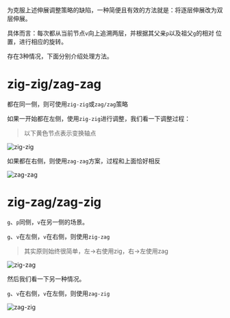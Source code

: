 
为克服上述伸展调整策略的缺陷，一种简便且有效的方法就是：将逐层伸展改为双层伸展。

具体而言：每次都从当前节点`v`向上追溯两层，并根据其父亲`p`以及祖父`g`的相对
位置，进行相应的旋转。

存在3种情况，下面分别介绍处理方法。

# zig-zig/zag-zag
都在同一侧，则可使用`zig-zig`或`zag/zag`策略

如果一开始都在左侧，使用`zig-zig`进行调整，我们看一下调整过程：

> 以下黄色节点表示变换轴点

![zig-zig](https://pic.imgdb.cn/item/6238449f27f86abb2a6dd4d8.jpg)

如果都在右侧，则使用`zag-zag`方案，过程和上面恰好相反

![zag-zag](https://pic.imgdb.cn/item/623848d627f86abb2a8488e4.jpg)

# zig-zag/zag-zig
`g`、`p`同侧，`v`在另一侧的场景。

`g`、`v`在左侧，`v`在右侧，则使用`zig-zag`

> 其实原则始终很简单，左->右使用zig，右->左使用zag

![zig-zag](https://pic.imgdb.cn/item/623844f027f86abb2a6fbc4f.jpg)

然后我们看一下另一种情况。

`g`、`v`在右侧，`v`在左侧，则使用`zag-zig`

![zag-zig](https://pic.imgdb.cn/item/6238491527f86abb2a85eee8.jpg)